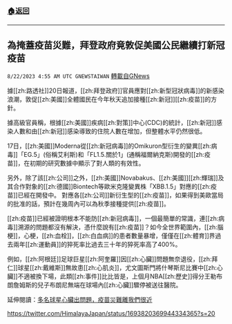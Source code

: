 ###  [:house:返回](README.md)
---


## 為掩蓋疫苗災難，拜登政府竟敦促美國公民繼續打新冠疫苗
`8/22/2023 4:55 AM UTC GNEWSTAIWAN` [轉載自GNews](https://gnews.org/articles/1581448)

據[[zh:路透社]]20日報道，[[zh:拜登政府]]官員應對[[zh:新型冠狀病毒]]的新感染浪潮，敦促[[zh:美國]]全體國民在今年秋天追加接種[[zh:新冠]][[zh:疫苗]]的方針。

 
據高級官員稱，根據[[zh:美國]]疾病[[zh:對策]]中心(CDC)的統計，[[zh:新冠]]感染人數和由[[zh:新冠]]感染導致的住院人數在增加，但整體水平仍然很低。

17日，[[zh:美國]]Moderna從[[zh:新冠病毒]]的Omikuron型衍生的變異[[zh:病毒]]「EG.5」(俗稱艾利斯)和「FL1.5.關於1」(通稱福爾納克斯)開發的[[zh:疫苗]]，在初期的研究數據中顯示了對人類的有效性。

另外，除了該[[zh:公司]]之外，[[zh:美國]]Novabakus、[[zh:美國]][[zh:輝瑞]]及其合作對象的[[zh:德國]]Biontech等歐米克隆變異株「XBB.1.5」對應的[[zh:疫苗]]已經在開發中。
對應各[[zh:公司]]新衍生型的[[zh:疫苗]]，如果得到美歐當局的批准的話，預計在幾周內可以為秋季接種提供[[zh:疫苗]]。






[[zh:疫苗]]已經被證明根本不能防[[zh:新冠病毒]]，一個最簡單的常識，連[[zh:病毒]]溯源的問題都沒有解決，憑什麼說有[[zh:疫苗]]？如今全世界範圍內，[[zh:腦梗]]，心梗，[[zh:血栓]]，[[zh:白血病]]的患者數量暴增，僅僅在[[zh:體育]]界過去兩年[[zh:運動員]]的猝死率比過去三十年的猝死率高了400%。

例如，[[zh:阿根廷]]足球巨星[[zh:阿奎羅]]因[[zh:心臟]]問題無奈退役，[[zh:拜仁]]球星[[zh:戴維斯]]無故患[[zh:心肌炎]]，尤文圖斯門將什琴斯尼比賽中[[zh:心臟]]不適被換下場，此類[[zh:事件]]比比皆是，上個月NBA[[zh:歷史]]得分王勒布朗詹姆斯的兒子布朗尼無端在球場內[[zh:心臟]]驟停被送往醫院。

延伸閱讀：[多名球星心臟出問題，疫苗災難離我們很近](https://gnews.org/m/1113770)

https://twitter.com/HimalayaJapan/status/1693820369944334365?s=20
